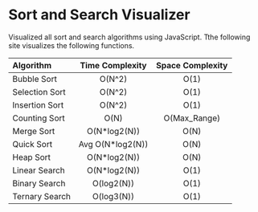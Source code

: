 # Sort and Search Visualizer
Visualized all sort and search algorithms using JavaScript. Tthe following site visualizes the following functions.

| Algorithm     | Time Complexity| Space Complexity |
| :------------ |:---------------:|:-----:|
| Bubble Sort   | O(N^2)          |   O(1) |
| Selection Sort| O(N^2)          |   O(1) |
| Insertion Sort| O(N^2)          |    O(1) |
| Counting Sort | O(N)            |    O(Max_Range) |
| Merge Sort    | O(N*log2(N))    |    O(N) |
| Quick Sort    | Avg O(N*log2(N))|    O(N) |
| Heap Sort     | O(N*log2(N))    |    O(N) |
| Linear Search | O(N*log2(N))    |    O(1) |
| Binary Search | O(log2(N))      |    O(1) |
| Ternary Search| O(log3(N))      |    O(1) |
